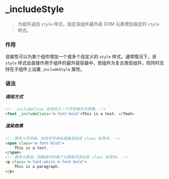 # _includeStyle
> 为组件追加 `style` 样式，指定该组件最外层 DOM 元素增加指定的 `style` 样式。

### 作用
该属性可以为某个组件增加一个或多个自定义的 `style` 样式，通常情况下，该 `style` 样式会直接作用于组件的最外层容器中，若组件为复合类型组件，则同时支持在子组件上设置`_includeStyle` 属性。
 
### 语法
##### 调用方式
``` html
<!--_includeClass 支持传入一个字符串作为参数。-->
<Text _includeClass='m-font-bold'>This is a text. </Text>
```

##### 渲染效果
``` html
<!--若传入字符串，则该字符串会直接添加至 class 标签中。-->
<span class='m-font-blod'>
    This is a text.
</span>
<!--若传入数组，则数组中的每个元素依次添加至 class 标签中。-->
<p class='m-font-white m-font-bold'>
    This is a paragraph.
</p>
```